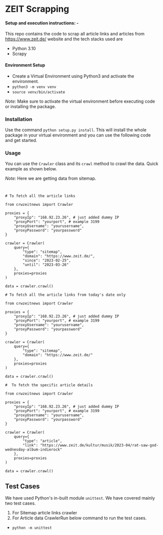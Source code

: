 # ZEIT Scrapping

#### Setup and execution instructions: -

This repo contains the code to scrap all article links and articles from https://www.zeit.de/ website and the tech stacks used are

- Python 3.10
- Scrapy

#### Environment Setup

- Create a Virtual Environment using Python3 and activate the environment.
- `python3 -m venv venv`
- `source venv/bin/activate`

_Note:_ Make sure to activate the virtual environment before executing code or installing the package.

### Installation

Use the command `python setup.py install`. This will install the whole package in your virtual environment and you can use the following code and get started.

### Usage

You can use the `Crawler` class and its `crawl` method to crawl the data.
Quick example as shown below.

_Note:_ Here we are getting data from sitemap.

```


# To fetch all the article links

from crwzeitnews import Crawler

proxies = {
    "proxyIp": "168.92.23.26", # just added dummy IP
    "proxyPort": "yourport", # example 3199
    "proxyUsername": "yourusername",
    "proxyPassword": "yourpassword"
}

crawler = Crawler(
    query={
        "type": "sitemap",
        "domain": "https://www.zeit.de/",
        "since": "2023-02-25",
        "until": "2023-03-26"
    },
    proxies=proxies
)

data = crawler.crawl()
```

```
# To fetch all the article links from today's date only

from crwzeitnews import Crawler

proxies = {
    "proxyIp": "168.92.23.26", # just added dummy IP
    "proxyPort": "yourport", # example 3199
    "proxyUsername": "yourusername",
    "proxyPassword": "yourpassword"
}

crawler = Crawler(
    query={
        "type": "sitemap",
        "domain": "https://www.zeit.de/"
    },
    proxies=proxies
)

data = crawler.crawl()
```

```
#  To fetch the specific article details

from crwzeitnews import Crawler

proxies = {
    "proxyIp": "168.92.23.26", # just added dummy IP
    "proxyPort": "yourport", # example 3199
    "proxyUsername": "yourusername",
    "proxyPassword": "yourpassword"
}

crawler = Crawler(
    query={
        "type": "article",
        "link": "https://www.zeit.de/kultur/musik/2023-04/rat-saw-god-wednesday-album-indierock"
    },
    proxies=proxies
)

data = crawler.crawl()
```

## Test Cases

We have used Python's in-built module `unittest`.
We have covered mainly two test cases.

1. For Sitemap article links crawler
2. For Article data CrawlerRun below command to run the test cases.

- `python -m unittest`
